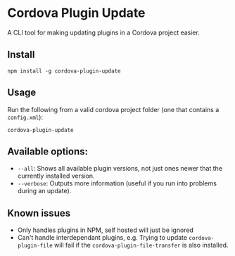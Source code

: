 # Cordova Plugin Update

A CLI tool for making updating plugins in a Cordova project easier.

## Install

    npm install -g cordova-plugin-update

## Usage

Run the following from a valid cordova project folder (one that contains a `config.xml`):

    cordova-plugin-update

## Available options:

- `--all`: Shows all available plugin versions, not just ones newer that the currently installed version.
- `--verbose`: Outputs more information (useful if you run into problems during an update).

## Known issues

- Only handles plugins in NPM, self hosted will just be ignored
- Can't handle interdependant plugins, e.g. Trying to update `cordova-plugin-file` will fail if the `cordova-plugin-file-transfer` is also installed.